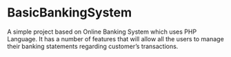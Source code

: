 # BasicBankingSystem
A simple project based on Online Banking System which uses PHP Language. It has a number of features that will allow all the users to manage their banking statements regarding customer’s transactions.
